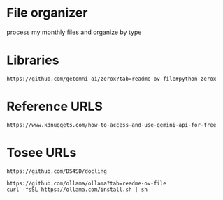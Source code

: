 # File organizer

process my monthly files and organize by type

# Libraries

	https://github.com/getomni-ai/zerox?tab=readme-ov-file#python-zerox

# Reference URLS
	https://www.kdnuggets.com/how-to-access-and-use-gemini-api-for-free


# Tosee URLs

	https://github.com/DS4SD/docling
	
	https://github.com/ollama/ollama?tab=readme-ov-file
	curl -fsSL https://ollama.com/install.sh | sh
